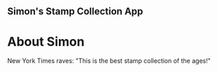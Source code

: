 Simon's Stamp Collection App
---

# About Simon

New York Times raves: "This is the best stamp collection of the ages!"
